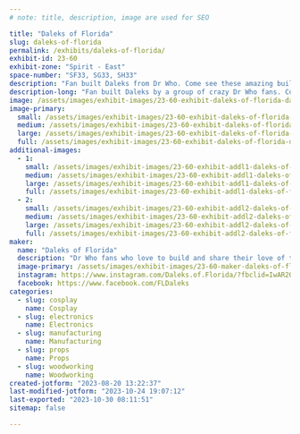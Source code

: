 ```yaml
---
# note: title, description, image are used for SEO

title: "Daleks of Florida"
slug: daleks-of-florida
permalink: /exhibits/daleks-of-florida/
exhibit-id: 23-60
exhibit-zone: "Spirit - East"
space-number: "SF33, SG33, SH33"
description: "Fan built Daleks from Dr Who. Come see these amazing builds and ask questions about them."
description-long: "Fan built Daleks by a group of crazy Dr Who fans. Come see these amazing builds and find out what it takes to build one, drive one, and sound like one. Also The Legend of the Traveling Tardis podcast will be joining us. Learn stuff about Dr Who and podcasting."
image: /assets/images/exhibit-images/23-60-exhibit-daleks-of-florida-dalek-group-2022-large.jpg
image-primary: 
  small: /assets/images/exhibit-images/23-60-exhibit-daleks-of-florida-dalek-group-2022-small.jpg
  medium: /assets/images/exhibit-images/23-60-exhibit-daleks-of-florida-dalek-group-2022-medium.jpg
  large: /assets/images/exhibit-images/23-60-exhibit-daleks-of-florida-dalek-group-2022-large.jpg
  full: /assets/images/exhibit-images/23-60-exhibit-daleks-of-florida-dalek-group-2022-full.jpg
additional-images: 
  - 1:
    small: /assets/images/exhibit-images/23-60-exhibit-addl1-daleks-of-florida-legend-of-the-traveling-tardis-small.jpg
    medium: /assets/images/exhibit-images/23-60-exhibit-addl1-daleks-of-florida-legend-of-the-traveling-tardis-medium.jpg
    large: /assets/images/exhibit-images/23-60-exhibit-addl1-daleks-of-florida-legend-of-the-traveling-tardis-large.jpg
    full: /assets/images/exhibit-images/23-60-exhibit-addl1-daleks-of-florida-legend-of-the-traveling-tardis-full.jpg
  - 2:
    small: /assets/images/exhibit-images/23-60-exhibit-addl2-daleks-of-florida-dalek-group-2023-small.jpg
    medium: /assets/images/exhibit-images/23-60-exhibit-addl2-daleks-of-florida-dalek-group-2023-medium.jpg
    large: /assets/images/exhibit-images/23-60-exhibit-addl2-daleks-of-florida-dalek-group-2023-large.jpg
    full: /assets/images/exhibit-images/23-60-exhibit-addl2-daleks-of-florida-dalek-group-2023-full.jpg
maker: 
  name: "Daleks of Florida"
  description: "Dr Who fans who love to build and share their love of those amazing villains, the DALEKS. Also The Legend of the Traveling Tardis podcast will be joining us. Learn stuff about Dr Who and podcasting."
  image-primary: /assets/images/exhibit-images/23-60-maker-daleks-of-florida-dalek-builders-v3-01-medium.jpg
  instagram: https://www.instagram.com/Daleks.of.Florida/?fbclid=IwAR2QruZ2aLvl4dUsJ4IhM_S1oJWDnjTsVXs5f6deFwVcJ8RnFpNY8ygquc8
  facebook: https://www.facebook.com/FLDaleks
categories: 
  - slug: cosplay
    name: Cosplay
  - slug: electronics
    name: Electronics
  - slug: manufacturing
    name: Manufacturing
  - slug: props
    name: Props
  - slug: woodworking
    name: Woodworking
created-jotform: "2023-08-20 13:22:37"
last-modified-jotform: "2023-10-24 19:07:12"
last-exported: "2023-10-30 08:11:51"
sitemap: false

---
```

